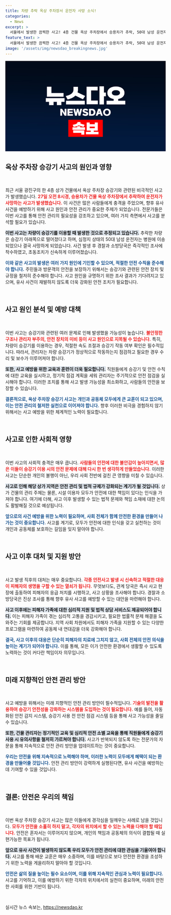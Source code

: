 ```yaml
---
title: 차량 추락 옥상 주차장서 운전자 사망 소식!
categories:
  - News
excerpt: >
  서울에서 발생한 끔찍한 사고! 4층 건물 옥상 주차장에서 승용차가 추락, 50대 남성 운전자가 심정지로 사망했습니다. 사고 원인은 무엇일까요?
feature_text: >
  서울에서 발생한 끔찍한 사고! 4층 건물 옥상 주차장에서 승용차가 추락, 50대 남성 운전자가 심정지로 사망했습니다. 사고 원인은 무엇일까요?
image: '/assets/img/newsdao_breakingnews.jpg'
---
```


<p><img src="/assets/img/newsdao_breakingnews.jpg" alt="flaretime 속보" /></p>

<h2 data-ke-size="size26">옥상 주차장 승강기 사고의 원인과 영향</h2>

<p data-ke-size="size16">&nbsp;</p>

<p>최근 서울 광진구의 한 4층 상가 건물에서 옥상 주차장 승강기와 관련된 비극적인 사고가 발생했습니다. <b><span style="color: #ee2323;">27일 오전 8시경, 승용차가 건물 옥상 주차장에서 추락하여 운전자가 사망하는 사고가 발생했습니다.</span></b> 이 사건은 많은 사람들에게 충격을 주었으며, 향후 유사 사건을 예방하기 위해 사고 원인과 안전 관리가 중요한 주제가 되었습니다. 전문가들은 이번 사고를 통해 안전 관리의 필요성을 강조하고 있으며, 여러 가지 측면에서 사고를 분석할 필요가 있습니다.</p>

<p><b><span style="background-color: #21538527;">이번 사고는 차량이 승강기를 이용할 때 발생한 것으로 추정되고 있습니다.</span></b> 추락한 차량은 승강기 아래쪽으로 떨어졌다고 하며, 심정지 상태의 50대 남성 운전자는 병원에 이송되었으나 결국 사망하게 되었습니다. 사건 발생 후 경찰과 소방당국은 즉각적인 조사에 착수하였고, 초동조치가 신속하게 이루어졌습니다. </p>

<p><b><span style="color: #1a5490;">이와 같은 사고의 발생은 여러 가지 원인에 기인할 수 있으며, 적절한 안전 수칙을 준수해야 합니다.</span></b> 주민들과 방문객의 안전을 보장하기 위해서는 승강기와 관련된 안전 장치 및 규정을 철저히 준수해야 합니다. 사고 원인을 규명하기 위한 조사 결과가 기다려지고 있으며, 유사 사건이 재발하지 않도록 더욱 강화된 안전 조치가 필요합니다.</p>

<p data-ke-size="size16">&nbsp;</p>

<h2 data-ke-size="size26">사고 원인 분석 및 예방 대책</h2>

<p data-ke-size="size16">&nbsp;</p>

<p>이번 사고는 승강기와 관련된 여러 문제로 인해 발생했을 가능성이 높습니다. <b><span style="color: #ee2323;">불안정한 구조나 관리자 부주의, 안전 장치의 미비 등이 사고 원인으로 지목될 수 있습니다.</span></b> 특히, 차량이 승강기를 이용하는 경우, 적절한 속도 조절과 승강기 작동 여부 확인은 필수적입니다. 따라서, 관리자는 차량 승강기가 정상적으로 작동하는지 점검하고 필요한 경우 수리 및 보수가 이루어져야 합니다.</p>

<p><b><span style="background-color: #21538527;">또한, 사고 예방을 위한 교육과 훈련이 더욱 필요합니다.</span></b> 직원들에게 승강기 및 안전 수칙에 대한 교육을 실시하고, 정기적 점검 계획을 세워 관리자는 주기적으로 안전 점검을 실시해야 합니다. 이러한 조치를 통해 사고 발생 가능성을 최소화하고, 사람들의 안전을 보장할 수 있습니다. </p>

<p><b><span style="color: #1a5490;">결론적으로, 옥상 주차장 승강기 사고는 개인과 공동체 모두에게 큰 교훈이 되고 있으며, 이는 안전 관리의 철저한 실천으로 이어져야 합니다.</span></b> 향후 이러한 비극을 경험하지 않기 위해서는 사고 예방을 위한 체계적인 노력이 필요합니다.</p>

<p data-ke-size="size16">&nbsp;</p>

<h2 data-ke-size="size26">사고로 인한 사회적 영향</h2>

<p data-ke-size="size16">&nbsp;</p>

<p>이번 사고의 사회적 충격은 매우 큽니다. <b><span style="color: #ee2323;">사람들의 안전에 대한 불안감이 높아지면서, 많은 이들이 승강기 이용 시의 안전 문제에 대해 다시 한 번 생각하게 만들었습니다.</span></b> 이러한 사고는 단순한 개인의 불행이 아닌, 우리 사회 전반에 걸친 큰 영향을 미칠 수 있습니다. </p>

<p><b><span style="background-color: #21538527;">사고로 인해 해당 상가 지역은 안전 관리 및 법적 규제가 강화되는 계기가 될 것입니다.</span></b> 상가 건물의 관리 주체는 물론, 시설 이용자 모두가 안전에 대한 책임이 있다는 인식을 가져야 합니다. 여기에 더해, 사고 이후 발생할 수 있는 법적 문제와 책임 소재에 대한 논의도 활발해질 것으로 예상됩니다.</p>

<p><b><span style="color: #1a5490;">앞으로의 사건 예방을 위한 노력이 필요하며, 사회 전체가 함께 안전한 환경을 만들어 나가는 것이 중요합니다.</span></b> 사고를 계기로, 모두가 안전에 대한 인식을 갖고 실천하는 것이 개인과 공동체를 보호하는 길임을 잊지 말아야 합니다.</p>

<p data-ke-size="size16">&nbsp;</p>

<h2 data-ke-size="size26">사고 이후 대처 및 지원 방안</h2>

<p data-ke-size="size16">&nbsp;</p>

<p>사고 발생 직후의 대처는 매우 중요합니다. <b><span style="color: #ee2323;">각종 안전사고 발생 시 신속하고 적절한 대응이 피해자의 생명을 구할 수 있는 열쇠가 됩니다.</span></b> 무엇보다도, 관계 당국은 즉시 사고 현장에 출동하여 피해자의 응급 처치를 시행하고, 사고 상황을 조사해야 합니다. 경찰과 소방당국은 진상 조사를 통해 향후 유사 사고를 예방할 수 있는 대안을 마련해야 합니다.</p>

<p><b><span style="background-color: #21538527;">사고 이후에는 피해자 가족에 대한 심리적 지원 및 법적 상담 서비스도 제공되어야 합니다.</span></b> 이는 피해자 가족이 겪는 심리적 고통을 경감시키고, 필요한 법률적 문제 해결을 도와주는 기회를 제공합니다. 지역 사회 차원에서도 피해자 가족을 지원할 수 있는 다양한 프로그램을 마련하여 공동체 내 연대감을 더욱 강화해야 합니다.</p>

<p><b><span style="color: #1a5490;">결국, 사고 이후의 대응은 단순히 피해자의 치료에 그치지 않고, 사회 전체의 안전 의식을 높이는 계기가 되어야 합니다.</span></b> 이를 통해, 모든 이가 안전한 환경에서 생활할 수 있도록 노력하는 것이 커다란 책임이자 의무입니다.</p>

<p data-ke-size="size16">&nbsp;</p>

<h2 data-ke-size="size26">미래 지향적인 안전 관리 방안</h2>

<p data-ke-size="size16">&nbsp;</p>

<p>사고 예방을 위해서는 미래 지향적인 안전 관리 방안이 필수적입니다. <b><span style="color: #ee2323;">기술의 발전을 활용하여 승강기 안전성을 강화하는 시스템을 도입하는 것이 필요합니다.</span></b> 예를 들어, 자동화된 안전 감지 시스템, 승강기 사용 전 안전 점검 시스템 등을 통해 사고 가능성을 줄일 수 있습니다. </p>

<p><b><span style="background-color: #21538527;">또한, 건물 관리자는 정기적인 교육 및 심리적 안전 소별 교육을 통해 직원들에게 승강기 사용 시 유의사항을 철저히 가르쳐야 합니다.</span></b> 사고가 반복되지 않도록 하는 전문가의 자문을 통해 지속적으로 안전 관리 방안을 업데이트하는 것이 중요합니다.</p>

<p><b><span style="color: #1a5490;">우리는 안전을 위해 지속적으로 노력해야 하며, 이러한 노력이 모두에게 혜택이 되는 환경을 만들어줄 것입니다.</span></b> 안전 관리 방안이 강력하게 실행된다면, 유사 사건을 예방하는 데 기여할 수 있을 것입니다. </p>

<p data-ke-size="size16">&nbsp;</p>

<h2 data-ke-size="size26">결론: 안전은 우리의 책임</h2>

<p data-ke-size="size16">&nbsp;</p>

<p>이번 옥상 주차장 승강기 사고는 많은 이들에게 경각심을 일깨우는 사례로 남을 것입니다. <b><span style="color: #ee2323;">모두가 안전을 소홀히 하지 말고, 각자의 위치에서 할 수 있는 노력을 다해야 할 때입니다.</span></b> 안전은 혼자서는 이루어지지 않으며, 개인의 책임과 공동체의 의식이 결합될 때 실현가능한 목표가 됩니다. </p>

<p><b><span style="background-color: #21538527;">앞으로 유사 사건이 발생하지 않도록 우리 모두가 안전 관리에 대한 관심을 기울여야 합니다.</span></b> 사고를 통해 배운 교훈은 매우 소중하며, 이를 바탕으로 보다 안전한 환경을 조성하기 위한 노력을 게을리하지 말아야 할 것입니다. </p>

<p><b><span style="color: #1a5490;">안전은 삶의 질을 높이는 필수 요소이며, 이를 위해 지속적인 관심과 노력이 필요합니다.</span></b> 사고를 기억하고, 이를 예방하기 위한 각자의 위치에서의 실천이 중요하며, 미래의 안전한 사회를 위한 기반이 됩니다.</p>

<p data-ke-size="size16">&nbsp;</p>
실시간 뉴스 속보는, <a href="https://newsdao.kr" rel="dofollow">https://newsdao.kr</a>


